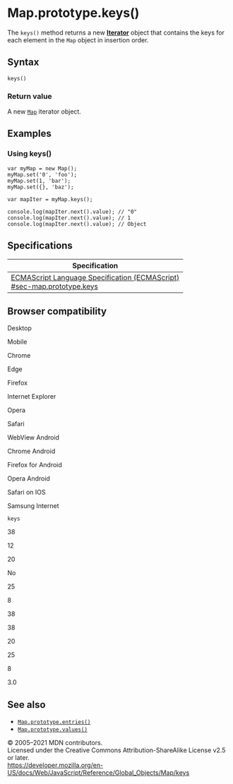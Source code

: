 Map.prototype.keys()
====================

The `keys()` method returns a new **[Iterator](https://developer.mozilla.org/en-US/docs/Web/JavaScript/Guide/Iterators_and_Generators)** object that contains the keys for each element in the `Map` object in insertion order.

Syntax
------

    keys()

### Return value

A new [`Map`](../map) iterator object.

Examples
--------

### Using keys()

    var myMap = new Map();
    myMap.set('0', 'foo');
    myMap.set(1, 'bar');
    myMap.set({}, 'baz');

    var mapIter = myMap.keys();

    console.log(mapIter.next().value); // "0"
    console.log(mapIter.next().value); // 1
    console.log(mapIter.next().value); // Object

Specifications
--------------

<table><thead><tr class="header"><th>Specification</th></tr></thead><tbody><tr class="odd"><td><a href="https://tc39.es/ecma262/#sec-map.prototype.keys">ECMAScript Language Specification (ECMAScript)<br />
<span class="small">#sec-map.prototype.keys</span></a></td></tr></tbody></table>

Browser compatibility
---------------------

Desktop

Mobile

Chrome

Edge

Firefox

Internet Explorer

Opera

Safari

WebView Android

Chrome Android

Firefox for Android

Opera Android

Safari on IOS

Samsung Internet

`keys`

38

12

20

No

25

8

38

38

20

25

8

3.0

See also
--------

-   [`Map.prototype.entries()`](entries)
-   [`Map.prototype.values()`](values)

© 2005–2021 MDN contributors.  
Licensed under the Creative Commons Attribution-ShareAlike License v2.5 or later.  
<a href="https://developer.mozilla.org/en-US/docs/Web/JavaScript/Reference/Global_Objects/Map/keys" class="_attribution-link">https://developer.mozilla.org/en-US/docs/Web/JavaScript/Reference/Global_Objects/Map/keys</a>
